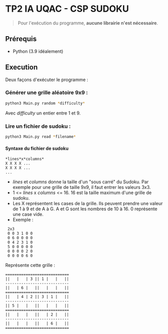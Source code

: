 # TP2 IA UQAC - CSP SUDOKU

> Pour l'exécution du programme, **aucune librairie n'est nécessaire**. 

## Prérequis

- Python (3.9 idéalement)

## Execution

Deux façons d'exécuter le programme :

### Générer une grille aléatoire 9x9 :

```bash
python3 Main.py random *difficulty*
```
Avec *difficulty* un entier entre 1 et 9.

### Lire un fichier de sudoku :

```bash
python3 Main.py read *filename*
```
 
#### Syntaxe du fichier de sudoku

```
*lines*x*columns*
X X X X ...
X X X X ...
...
```
  
 - *lines* et *columns* donne la taille d'un "sous carré" du Sudoku. Par exemple pour une grille de taille 9x9, il faut entrer les valeurs 3x3. 
 - 1 <= *lines* x *columns* <= 16. 16 est la taille maximum d'une grille de sudoku.
 - Les X représentent les cases de la grille. Ils peuvent prendre une valeur de 1 à 9 et de A à G. A et G sont les nombres de 10 à 16. 0 représente une case vide.
 - Exemple :
 
```
 2x3
 0 0 3 1 0 0
 0 6 0 0 0 0
 0 4 2 3 1 0
 5 0 0 0 0 0
 0 0 0 0 2 0
 0 0 0 0 6 0
 ```

Représente cette grille :

```
============================
||   |   | 3 || 1 |   |   ||
----------------------------
||   | 6 |   ||   |   |   ||
============================
||   | 4 | 2 || 3 | 1 |   ||
----------------------------
|| 5 |   |   ||   |   |   ||
============================
||   |   |   ||   | 2 |   ||
----------------------------
||   |   |   ||   | 6 |   ||
============================
```
 
